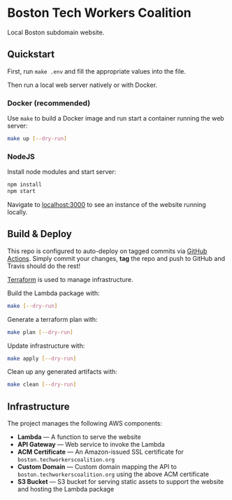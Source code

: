 # Boston Tech Workers Coalition

Local Boston subdomain website.

## Quickstart

First, run `make .env` and fill the appropriate values into the file.

Then run a local web server natively or with Docker.

### Docker (recommended)

Use `make` to build a Docker image and run start a container running the web server:

```bash
make up [--dry-run]
```

### NodeJS

Install node modules and start server:

```bash
npm install
npm start
```

Navigate to [localhost:3000](http://localhost:3000) to see an instance of the website running locally.

## Build & Deploy

This repo is configured to auto-deploy on tagged commits via [GitHub Actions](https://github.com/techworkersco/twc-site-boston/actions). Simply commit your changes, **tag** the repo and push to GitHub and Travis should do the rest!

[Terraform](https://terraform.io) is used to manage infrastructure.

Build the Lambda package with:

```bash
make [--dry-run]
```

Generate a terraform plan with:

```bash
make plan [--dry-run]
```

Update infrastructure with:

```bash
make apply [--dry-run]
```

Clean up any generated artifacts with:

```bash
make clean [--dry-run]
```

## Infrastructure

The project manages the following AWS components:

- **Lambda** — A function to serve the website
- **API Gateway** — Web service to invoke the Lambda
- **ACM Certificate** — An Amazon-issued SSL certificate for `boston.techworkerscoalition.org`
- **Custom Domain** — Custom domain mapping the API to `boston.techworkerscoalition.org` using the above ACM certificate
- **S3 Bucket** — S3 bucket for serving static assets to support the website and hosting the Lambda package
